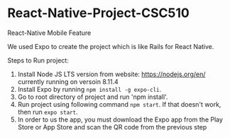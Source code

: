 # React-Native-Project-CSC510
React-Native Mobile Feature

We used Expo to create the project which is like Rails for React Native. 

Steps to Run project:

1. Install Node JS LTS version from website: https://nodejs.org/en/ currently running on versoin 8.11.4
2. Install Expo by running `npm install -g expo-cli`. 
3. Go to root directory of project and run 'npm install'.
3. Run project using following command `npm start`. If that doesn't work, then run `expo start`.
5. In order to us the app, you must download the Expo app from the Play Store or App Store and scan the QR code from the previous step

